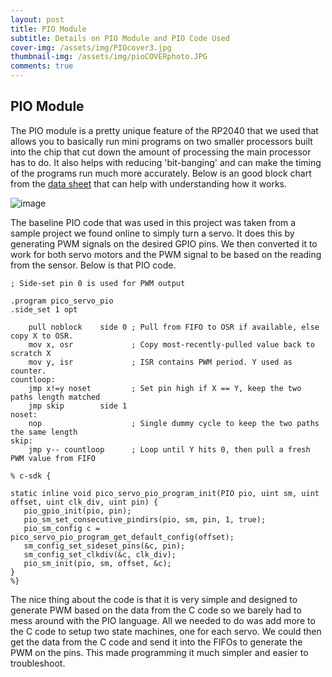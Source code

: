 ```yaml
---
layout: post
title: PIO Module
subtitle: Details on PIO Module and PIO Code Used
cover-img: /assets/img/PIOcover3.jpg
thumbnail-img: /assets/img/pioCOVERphoto.JPG
comments: true
---
```


## PIO Module

The PIO module is a pretty unique feature of the RP2040 that we used that allows you to basically run mini programs on two smaller processors built into the chip that cut down the amount of processing the main processor has to do. It also helps with reducing 'bit-banging' and can make the timing of the programs run much more accurately. Below is an good block chart from the [data sheet](https://datasheets.raspberrypi.com/pico/raspberry-pi-pico-c-sdk.pdf) that can help with understanding how it works.

![image](https://user-images.githubusercontent.com/114199773/210020325-bf07ea5f-6684-434a-8c5f-b668da1502a2.png)


The baseline PIO code that was used in this project was taken from a sample project we found online to simply turn a servo. It does this by generating PWM signals on the desired GPIO pins. We then converted it to work for both servo motors and the PWM signal to be based on the reading from the sensor. Below is that PIO code.

~~~
; Side-set pin 0 is used for PWM output

.program pico_servo_pio
.side_set 1 opt

    pull noblock    side 0 ; Pull from FIFO to OSR if available, else copy X to OSR.
    mov x, osr             ; Copy most-recently-pulled value back to scratch X
    mov y, isr             ; ISR contains PWM period. Y used as counter.
countloop:
    jmp x!=y noset         ; Set pin high if X == Y, keep the two paths length matched
    jmp skip        side 1
noset:
    nop                    ; Single dummy cycle to keep the two paths the same length
skip:
    jmp y-- countloop      ; Loop until Y hits 0, then pull a fresh PWM value from FIFO

% c-sdk {

static inline void pico_servo_pio_program_init(PIO pio, uint sm, uint offset, uint clk_div, uint pin) {
   pio_gpio_init(pio, pin);
   pio_sm_set_consecutive_pindirs(pio, sm, pin, 1, true);
   pio_sm_config c = pico_servo_pio_program_get_default_config(offset);
   sm_config_set_sideset_pins(&c, pin);
   sm_config_set_clkdiv(&c, clk_div);
   pio_sm_init(pio, sm, offset, &c);
}
%}
~~~

The nice thing about the code is that it is very simple and designed to generate PWM based on the data from the C code so we barely had to mess around with the PIO language. All we needed to do was add more to the C code to setup two state machines, one for each servo. We could then get the data from the C code and send it into the FIFOs to generate the PWM on the pins. This made programming it much simpler and easier to troubleshoot.

